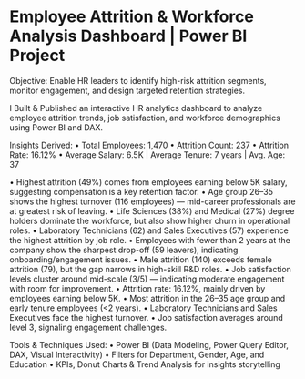 # Employee Attrition & Workforce Analysis Dashboard | Power BI Project


Objective: Enable HR leaders to identify high-risk attrition segments, monitor engagement, and design targeted retention strategies.

I Built & Published an interactive HR analytics dashboard to analyze employee attrition trends, job satisfaction, and workforce demographics using Power BI and DAX.

Insights Derived:
• Total Employees: 1,470
• Attrition Count: 237
• Attrition Rate: 16.12%
• Average Salary: 6.5K | Average Tenure: 7 years | Avg. Age: 37

• Highest attrition (49%) comes from employees earning below 5K salary, suggesting compensation is a key retention factor.
• Age group 26–35 shows the highest turnover (116 employees) — mid-career professionals are at greatest risk of leaving.
• Life Sciences (38%) and Medical (27%) degree holders dominate the workforce, but also show higher churn in operational roles.
• Laboratory Technicians (62) and Sales Executives (57) experience the highest attrition by job role.
• Employees with fewer than 2 years at the company show the sharpest drop-off (59 leavers), indicating onboarding/engagement issues.
• Male attrition (140) exceeds female attrition (79), but the gap narrows in high-skill R&D roles.
• Job satisfaction levels cluster around mid-scale (3/5) — indicating moderate engagement with room for improvement.
• Attrition rate: 16.12%, mainly driven by employees earning below 5K.
• Most attrition in the 26–35 age group and early tenure employees (<2 years).
• Laboratory Technicians and Sales Executives face the highest turnover.
• Job satisfaction averages around level 3, signaling engagement challenges.

Tools & Techniques Used:
• Power BI (Data Modeling, Power Query Editor, DAX, Visual Interactivity)
• Filters for Department, Gender, Age, and Education
• KPIs, Donut Charts & Trend Analysis for insights storytelling

